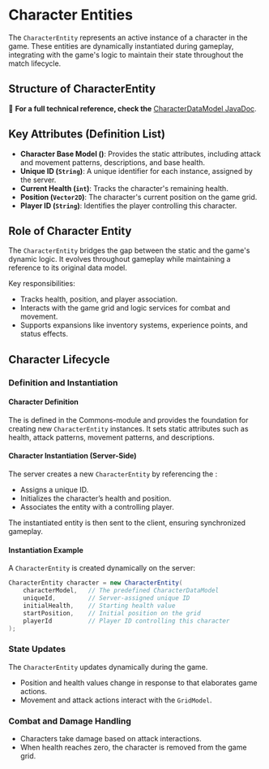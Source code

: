 # Character Entities

The `CharacterEntity` represents an active instance of a character in the game. These entities
are dynamically instantiated during gameplay, integrating with the game's logic to maintain their
state throughout the match lifecycle.

## Structure of CharacterEntity
📌 **For a full technical reference, check the** 
[CharacterDataModel JavaDoc](https://b-team-organisation.github.io/Fantasy-Chess/java-docs/common/com/bteam/common/entities/CharacterEntity.html).

## Key Attributes (Definition List)

- **Character Base Model ([](CharacterDataModel.md))**: Provides the static attributes,
  including attack and movement patterns, descriptions, and base health.
- **Unique ID (`String`)**: A unique identifier for each instance, assigned by the server.
- **Current Health (`int`)**: Tracks the character's remaining health.
- **Position (`Vector2D`)**: The character's current position on the game grid.
- **Player ID (`String`)**: Identifies the player controlling this character.

## Role of Character Entity

The `CharacterEntity` bridges the gap between the static [](CharacterDataModel.md) and the game's dynamic logic.
It evolves throughout gameplay while maintaining a reference to its original data model.

Key responsibilities:

- Tracks health, position, and player association.
- Interacts with the game grid and logic services for combat and movement.
- Supports expansions like inventory systems, experience points, and status effects.

## Character Lifecycle

### Definition and Instantiation

#### Character Definition
The [](CharacterDataModel.md) is defined in the Commons-module and provides the foundation for creating
new `CharacterEntity` instances. It sets static attributes such as health,
attack patterns, movement patterns, and descriptions.

#### Character Instantiation (Server-Side)
The server creates a new `CharacterEntity` by referencing the [](CharacterDataModel.md):

- Assigns a unique ID.
- Initializes the character’s health and position.
- Associates the entity with a controlling player.

The instantiated entity is then sent to the client, ensuring synchronized gameplay.

#### Instantiation Example
A `CharacterEntity` is created dynamically on the server:

```java
CharacterEntity character = new CharacterEntity(
    characterModel,   // The predefined CharacterDataModel
    uniqueId,         // Server-assigned unique ID
    initialHealth,    // Starting health value
    startPosition,    // Initial position on the grid
    playerId          // Player ID controlling this character
);
```

### State Updates

The `CharacterEntity` updates dynamically during the game.

- Position and health values change in response to [](Turn-Logic.md) that elaborates game actions.
- Movement and attack actions interact with the `GridModel`.

### Combat and Damage Handling
- Characters take damage based on attack interactions.
- When health reaches zero, the character is removed from the game grid.





